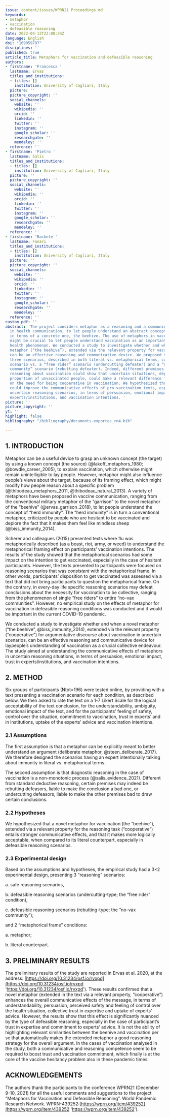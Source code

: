 ```yaml
---
issue: content/issues/WPRN21 Proceedings.md
keywords:
- metaphor
- vaccination
- defeasible reasoning
date: 2022-04-12T22:00:34Z
language: English
doi: "169059797"
disciplines: ''
published: true
article_title: Metaphors for vaccination and defeasible reasoning
authors:
- firstname: 'Francesca '
  lastname: Ervas
  titles_and_institutions:
  - titles: []
    institution: University of Cagliari, Italy
  picture: ''
  picture_copyright: ''
  social_channels:
    website: ''
    wikipedia: ''
    orcid: ''
    linkedin: ''
    twitter: ''
    instagram: ''
    google_scholar: ''
    researchgate: ''
    mendeley: ''
  reference: ''
- firstname: 'Pietro '
  lastname: Salis
  titles_and_institutions:
  - titles: []
    institution: University of Cagliari, Italy
  picture: ''
  picture_copyright: ''
  social_channels:
    website: ''
    wikipedia: ''
    orcid: ''
    linkedin: ''
    twitter: ''
    instagram: ''
    google_scholar: ''
    researchgate: ''
    mendeley: ''
  reference: ''
- firstname: 'Rachele '
  lastname: Fanari
  titles_and_institutions:
  - titles: []
    institution: University of Cagliari, Italy
  picture: ''
  picture_copyright: ''
  social_channels:
    website: ''
    wikipedia: ''
    orcid: ''
    linkedin: ''
    twitter: ''
    instagram: ''
    google_scholar: ''
    researchgate: ''
    mendeley: ''
  reference: ''
custom_pdf: ''
abstract: 'The project considers metaphor as a reasoning and a communicative device
  in health communication, to let people understand an abstract concept, vaccination,
  in terms of a concrete one, the beehive. The use of metaphors in vaccine communication
  might be crucial to let people understand vaccination as an important collective
  health phenomenon. We conducted a study to investigate whether and when a novel
  metaphor (“the beehive”), extended via the relevant property for vaccination (“cooperative”),
  can be an effective reasoning and communicative device. We proposed to participants
  three scenarios, described in both literal vs. metaphorical terms, comparing a safe
  scenario vs. a “free rider” scenario (undercutting defeater) and a “non-vaccinated
  community” scenario (rebutting defeater). Indeed, different premises in defeasible
  reasoning about vaccination could show that uncertain situations, depending on the
  proportion of unvaccinated people, could make a relevant difference for the conclusion
  on the need for being cooperative in vaccination. We hypothesized that metaphors
  could improve the communicative effects of pro-vaccination texts, especially in
  uncertain reasoning scenarios, in terms of persuasion, emotional impact, trust in
  experts/institutions, and vaccination intentions. '
picture: ''
picture_copyright: ''
yt: ''
highlight: false
bibliography: "/bibliography/documents-exportes_rn4.bib"

---
```

## 1. INTRODUCTION

Metaphor can be a useful device to grasp an unknown concept (the target) by using a known concept (the source) (@lakoff_metaphors_1980; @bowdle_career_2005), to explain vaccination, which otherwise might remain unintelligible to lay people. However, metaphor might also influence people’s views about the target, because of its framing effect, which might modify how people reason about a specific problem (@thibodeau_metaphors_2011, @thibodeau_natural_2013). A variety of metaphors have been proposed in vaccine communication, ranging from the conventional military metaphor of the “garrison” to the novel metaphor of the “beehive” (@ervas_garrison_2018), to let people understand the concept of “herd immunity”. The “herd immunity” is in turn a conventional metaphor, criticized by people who are hesitant to be vaccinated and deplore the fact that it makes them feel like mindless sheep (@biss_immunity_2014).

Scherer and colleagues (2015) presented texts where flu was metaphorically described (as a beast, riot, army, or weed) to understand the metaphorical framing effect on participants’ vaccination intentions. The results of the study showed that the metaphorical scenarios had some impact on the intention to get vaccinated, especially in the case of hesitant participants. However, the texts presented to participants were focused on reasoning scenarios that was _consistent_ with the metaphorical frame. In other words, participants’ disposition to get vaccinated was assessed via a text that did not bring participants to question the metaphorical frame. On the contrary, in every-day life specific reasoning scenarios may defeat conclusions about the necessity for vaccination to be collective, ranging from the phenomenon of single “free riders” to entire “no-vax communities”. However, no empirical study on the effects of metaphor for vaccination in defeasible reasoning conditions was conducted and it would be important in the current COVID-19 pandemic.

We conducted a study to investigate whether and when a novel metaphor (“the beehive”, @biss_immunity_2014), extended via the relevant property (“cooperative”) for argumentative discourse about vaccination in uncertain scenarios, can be an effective reasoning and communicative device for laypeople’s understanding of vaccination as a crucial collective endeavour. The study aimed at understanding the communicative effects of metaphors in uncertain reasoning situations, in terms of persuasion, emotional impact, trust in experts/institutions, and vaccination intentions.

## 2. METHOD

Six groups of participants (Ntot=196) were tested online, by providing with a text presenting a vaccination scenario for each condition, as described below. We then asked to rate the text on a 1-7 Likert Scale for the logical acceptability of the text conclusion, for the understandability, ambiguity, emotional impact of the text, and for the participants’ feeling of safety, control over the situation, commitment to vaccination, trust in experts’ and in institutions, uptake of the experts’ advice and vaccination intentions.

### 2.1 Assumptions

The first assumption is that a metaphor can be explicitly meant to better understand an argument (deliberate metaphor, @steen_deliberate_2017). We therefore designed the scenarios having an expert intentionally talking about immunity in literal vs. metaphorical terms.

The second assumption is that diagnostic reasoning in the case of vaccination is a non-monotonic process (@salis_evidence_2021). Different from standard deductive reasoning, certain premises may indeed be rebutting defeasors, liable to make the conclusion a bad one, or undercutting defeasors, liable to make the other premises bad to draw certain conclusions.

### 2.2 Hypotheses

We hypothesized that a novel metaphor for vaccination (the “beehive”), extended via a relevant property for the reasoning task (“cooperative”) entails stronger communicative effects, and that it makes more logically acceptable, when compared to its literal counterpart, especially in defeasible reasoning scenarios.

### 2.3 Experimental design

Based on the assumptions and hypotheses, the empirical study had a 3×2 experimental design, presenting 3 “reasoning” scenarios:

a. safe reasoning scenarios,

b. defeasible reasoning scenarios (undercutting-type; the “free rider” condition),

c. defeasible reasoning scenarios (rebutting-type; the “no-vax community”);

and 2 “metaphorical frame” conditions:

a. metaphor;

b. literal counterpart.

## 3. PRELIMINARY RESULTS

The preliminary results of the study are reported in Ervas et al. 2020, at the address: [https://doi.org/10.31234/osf.io/rvxpd](https://doi.org/10.31234/osf.io/rvxpd 'https://doi.org/10.31234/osf.io/rvxpd'). These results confirmed that a novel metaphor (extended in the text via a relevant property, “cooperative”) enhances the overall communicative effects of the message, in terms of understandability, persuasion, perceived safety and feeling of control over the health situation, collective trust in expertise and uptake of experts’ advice. However, the results show that this effect is significantly nuanced by the type of defeasible reasoning, especially in the case of participant’s trust in expertise and commitment to experts’ advice. It is not the ability of highlighting relevant similarities between the beehive and vaccination per se that automatically makes the extended metaphor a good reasoning strategy for the overall argument. In the cases of vaccination analysed in the study, both a communicative and reasoning competence seem to be required to boost trust and vaccination commitment, which finally is at the core of the vaccine hesitancy problem also in these pandemic times.

## ACKNOWLEDGEMENTS

The authors thank the participants to the conference WPRN21 (December 9-10, 2021) for all the useful comments and suggestions to the project “Metaphors for Vaccination and Defeasible Reasoning”. World Pandemic Research Network. WPRN-439252:[https://wprn.org/item/439252](https://wprn.org/item/439252 'https://wprn.org/item/439252').